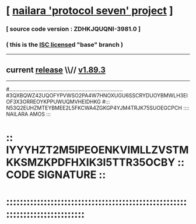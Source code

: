 
# [ [nailara 'protocol seven' project](http://nailara.network/) ]

### [ source code version : ZDHKJQUQNI-3981.0 ]

### ( this is the [ISC license](license)d "base" branch )
---
## current [release](https://github.com/nailara-technologies/protocol-7/releases) \\\\// [v1.89.3](https://github.com/nailara-technologies/protocol-7/releases/tag/v1.89.3)
---
#.............................................................................
#3QXBQWZ42UQOFYPVWSO2PA4W7HNOXUGU6SSCRYDUOYBMWLH3EIOF3X3ORREOYKPPUWUQMVHEIDHKG
#::: N53Q2EUHZMTEYBMEE2L5FKCWA4ZGKGP4YJM4TRJK75SUOEGCPCH :::: NAILARA AMOS :::
# :: IYYYHZT2M5IPEOENKVIMLLZVSTMKKSMZKPDFHXIK3I5TTR35OCBY :: CODE SIGNATURE ::
# ::::::::::::::::::::::::::::::::::::::::::::::::::::::::::::::::::::::::::::
